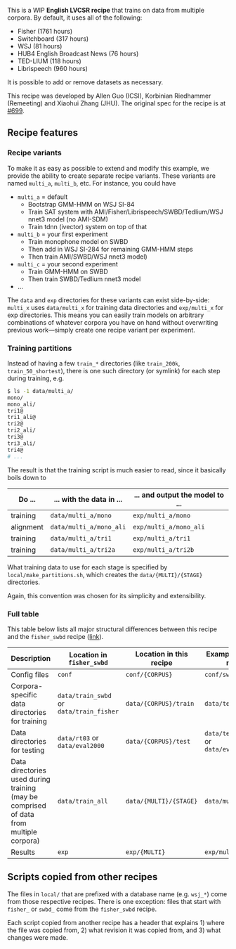 This is a WIP **English LVCSR recipe** that trains on data from multiple corpora. By default, it uses all of the following:
* Fisher (1761 hours)
* Switchboard (317 hours)
* WSJ (81 hours)
* HUB4 English Broadcast News (76 hours)
* TED-LIUM (118 hours)
* Librispeech (960 hours)

It is possible to add or remove datasets as necessary.

This recipe was developed by Allen Guo (ICSI), Korbinian Riedhammer (Remeeting) and Xiaohui Zhang (JHU). The original spec for the recipe is at [#699](https://github.com/kaldi-asr/kaldi/issues/699).

## Recipe features

### Recipe variants

To make it as easy as possible to extend and modify this example, we provide the ability to create separate recipe variants. These variants are named `multi_a`, `multi_b`, etc. For instance, you could have

* `multi_a` = default
  * Bootstrap GMM-HMM on WSJ SI-84
  * Train SAT system with AMI/Fisher/Librispeech/SWBD/Tedlium/WSJ nnet3 model (no AMI-SDM)
  * Train tdnn (ivector) system on top of that
* `multi_b` = your first experiment
  * Train monophone model on SWBD
  * Then add in WSJ SI-284 for remaining GMM-HMM steps
  * Then train AMI/SWBD/WSJ nnet3 model)
* `multi_c` = your second experiment
  * Train GMM-HMM on SWBD
  * Then train SWBD/Tedlium nnet3 model
* ...

The `data` and `exp` directories for these variants can exist side-by-side: `multi_x` uses `data/multi_x` for training data directories and `exp/multi_x` for exp directories. This means you can easily train models on arbitrary combinations of whatever corpora you have on hand without overwriting previous work&mdash;simply create one recipe variant per experiment.

### Training partitions

Instead of having a few `train_*` directories (like `train_200k`, `train_50_shortest`), there is one such directory (or symlink) for each step during training, e.g.

```bash
$ ls -1 data/multi_a/
mono/
mono_ali/
tri1@
tri1_ali@
tri2@
tri2_ali/
tri3@
tri3_ali/
tri4@
# ...
```

The result is that the training script is much easier to read, since it basically boils down to

| Do ... | ... with the data in ... | ... and output the model to ... |
| --- | --- | --- |
| training | `data/multi_a/mono` | `exp/multi_a/mono` |
| alignment | `data/multi_a/mono_ali` | `exp/multi_a/mono_ali` |
| training | `data/multi_a/tri1` | `exp/multi_a/tri1` |
| training | `data/multi_a/tri2a` | `exp/multi_a/tri2b` |

What training data to use for each stage is specified by `local/make_partitions.sh`, which creates the `data/{MULTI}/{STAGE}` directories.

Again, this convention was chosen for its simplicity and extensibility.

### Full table

This table below lists all major structural differences between this recipe and the `fisher_swbd` recipe ([link](https://github.com/kaldi-asr/kaldi/tree/master/egs/fisher_swbd/s5/)).

| Description | Location in `fisher_swbd` | Location in this recipe | Example(s) in this recipe
| --- | --- | --- | --- |
| Config files | `conf` | `conf/{CORPUS}` | `conf/swbd` |
| Corpora-specific data directories for training | `data/train_swbd` or `data/train_fisher` | `data/{CORPUS}/train` | `data/tedlium/train` |
| Data directories for testing | `data/rt03` or `data/eval2000` | `data/{CORPUS}/test` | `data/tedlium/test` or `data/eval2000/test` |
| Data directories used during training (may be comprised of data from multiple corpora) |  `data/train_all` | `data/{MULTI}/{STAGE}` | `data/multi_a/tri2a` |
| Results |  `exp` | `exp/{MULTI}` | `exp/multi_a` |

## Scripts copied from other recipes

The files in `local/` that are prefixed with a database name (e.g. `wsj_*`) come
from those respective recipes. There is one exception: files that start with `fisher_`
or `swbd_` come from the `fisher_swbd` recipe.

Each script copied from another recipe has a header that explains 1) where the file
was copied from, 2) what revision it was copied from, and 3) what changes were made.
